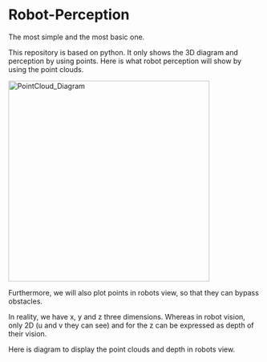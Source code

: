 # Robot-Perception
The most simple and the most basic one.

This repository is based on python. It only shows the 3D diagram and perception by using points.
Here is what robot perception will show by using the point clouds.

<img width="401" alt="PointCloud_Diagram" src="https://user-images.githubusercontent.com/79177828/178813104-d93f41b5-c4e9-43e2-acd4-20cd8cd54e5c.png">

Furthermore, we will also plot points in robots view, so that they can bypass obstacles.

In reality, we have x, y and z three dimensions. Whereas in robot vision, only 2D (u and v they can see) and for the z can be expressed as depth of their vision.

Here is diagram to display the point clouds and depth in robots view.